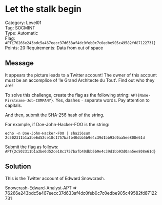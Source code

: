 # Let the stalk begin

Category: Level01  
Tag: SOCMINT  
Type: Automatic  
Flag: `APT{76266e243bdc5a467eecc37d633af4dc0feb0c7c0edbe905c49582fd87122731}`  
Points: 20
Requirements: Data from out of space

## Message

It appears the picture leads to a Twitter account! The owner of this account must be an accomplice of 'le Grand Architecte du Tout'. Find out who they are!

To solve this challenge, create the flag as the following string: `APT{Name-Firstname-Job-COMPANY}`. Yes, dashes `-` separate words. Pay attention to capitals.

And then, submit the SHA-256 hash of the string.

For example, if Doe-John-Hacker-FOO is the string:
```
echo -n Doe-John-Hacker-FOO | sha256sum
2c502311b1a3be6d52ce18c1757bafb40dbb5b9e4c39d1bb93d0aa5ee808e61d
```

Submit the flag as follows:  
`APT{2c502311b1a3be6d52ce18c1757bafb40dbb5b9e4c39d1bb93d0aa5ee808e61d}`

## Solution

This is the Twitter account of Edward Snowcrash.

Snowcrash-Edward-Analyst-APT => 76266e243bdc5a467eecc37d633af4dc0feb0c7c0edbe905c49582fd87122731
